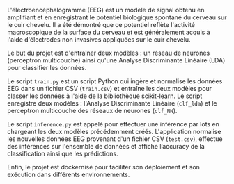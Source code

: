 L'électroencéphalogramme (EEG) est un modèle de signal obtenu en amplifiant et en enregistrant le potentiel biologique spontané du cerveau sur le cuir chevelu. Il a été démontré que ce potentiel reflète l'activité macroscopique de la surface du cerveau et est généralement acquis à l'aide d'électrodes non invasives appliquées sur le cuir chevelu.

Le but du projet est d'entraîner deux modèles : un réseau de neurones (perceptron multicouche) ainsi qu'une Analyse Discriminante Linéaire (LDA) pour classifier les données.

Le script `train.py` est un script Python qui ingère et normalise les données EEG dans un fichier CSV (`train.csv`) et entraîne les deux modèles pour classer les données à l'aide de la bibliothèque scikit-learn. Le script enregistre deux modèles : l'Analyse Discriminante Linéaire (`clf_lda`) et le perceptron multicouche des réseaux de neurones (`clf_NN`).

Le script `inference.py` est appelé pour effectuer une inférence par lots en chargeant les deux modèles précédemment créés. L'application normalise les nouvelles données EEG provenant d'un fichier CSV (`test.csv`), effectue des inférences sur l'ensemble de données et affiche l’accuracy de la classification ainsi que les prédictions.

Enfin, le projet est dockernisé pour faciliter son déploiement et son exécution dans différents environnements.
